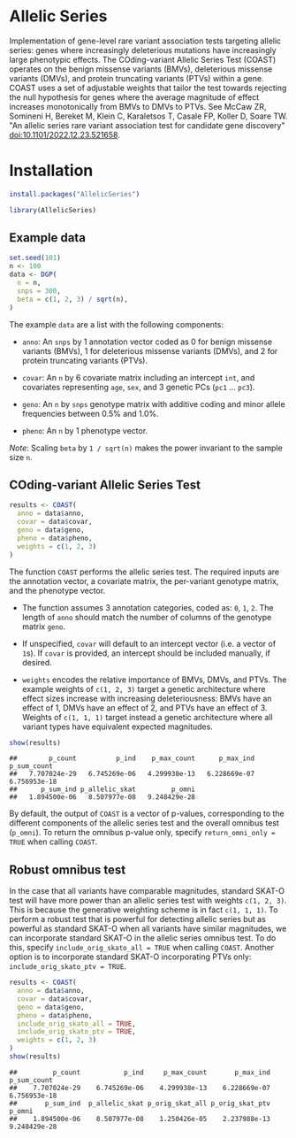 # Allelic Series

Implementation of gene-level rare variant association tests targeting allelic series: genes where increasingly deleterious mutations have increasingly large phenotypic effects. The COding-variant Allelic Series Test (COAST) operates on the benign missense variants (BMVs), deleterious missense variants (DMVs), and protein truncating variants (PTVs) within a gene. COAST uses a set of adjustable weights that tailor the test towards rejecting the null hypothesis for genes where the average magnitude of effect increases monotonically from BMVs to DMVs to PTVs. See McCaw ZR, Somineni H, Bereket M, Klein C, Karaletsos T, Casale FP, Koller D, Soare TW. "An allelic series rare variant association test for candidate gene discovery" [doi:10.1101/2022.12.23.521658](https://www.biorxiv.org/content/10.1101/2022.12.23.521658v1). 

# Installation

``` r
install.packages("AllelicSeries")
```

``` r
library(AllelicSeries)
```

## Example data

``` r
set.seed(101)
n <- 100
data <- DGP(
  n = n,
  snps = 300,
  beta = c(1, 2, 3) / sqrt(n),
)
```

The example `data` are a list with the following components:

- `anno`: An `snps` by 1 annotation vector coded as 0 for benign
  missense variants (BMVs), 1 for deleterious missense variants (DMVs),
  and 2 for protein truncating variants (PTVs).

- `covar`: An `n` by 6 covariate matrix including an intercept `int`,
  and covariates representing `age`, `sex`, and 3 genetic PCs (`pc1` …
  `pc3`).

- `geno`: An `n` by `snps` genotype matrix with additive coding and
  minor allele frequencies between 0.5% and 1.0%.

- `pheno`: An `n` by 1 phenotype vector.

*Note*: Scaling `beta` by `1 / sqrt(n)` makes the power invariant to the
sample size `n`.

## COding-variant Allelic Series Test

``` r
results <- COAST(
  anno = data$anno,
  covar = data$covar,
  geno = data$geno,
  pheno = data$pheno,
  weights = c(1, 2, 3)
)
```

The function `COAST` performs the allelic series test. The required
inputs are the annotation vector, a covariate matrix, the per-variant
genotype matrix, and the phenotype vector.

- The function assumes 3 annotation categories, coded as: `0`, `1`, `2`.
  The length of `anno` should match the number of columns of the
  genotype matrix `geno`.

- If unspecified, `covar` will default to an intercept vector (i.e. a
  vector of `1`s). If `covar` is provided, an intercept should be
  included manually, if desired.

- `weights` encodes the relative importance of BMVs, DMVs, and PTVs. The
  example weights of `c(1, 2, 3)` target a genetic architecture where effect sizes increase with increasing deleteriousness:
  BMVs have an effect of 1, DMVs have an effect of 2, and PTVs have an effect of 3. Weights of
  `c(1, 1, 1)` target instead a genetic architecture where all variant
  types have equivalent expected magnitudes.

``` r
show(results)
```

    ##        p_count          p_ind    p_max_count      p_max_ind    p_sum_count 
    ##   7.707024e-29   6.745269e-06   4.299938e-13   6.228669e-07   6.756953e-18 
    ##      p_sum_ind p_allelic_skat         p_omni 
    ##   1.894500e-06   8.507977e-08   9.248429e-28

By default, the output of `COAST` is a vector of p-values, corresponding
to the different components of the allelic series test and the overall
omnibus test (`p_omni`). To return the omnibus p-value only, specify
`return_omni_only = TRUE` when calling `COAST`.

## Robust omnibus test

In the case that all variants have comparable magnitudes, standard
SKAT-O test will have more power than an allelic series test with
weights `c(1, 2, 3)`. This is because the generative weighting scheme is
in fact `c(1, 1, 1)`. To perform a robust test that is powerful for
detecting allelic series but as powerful as standard SKAT-O when all
variants have similar magnitudes, we can incorporate standard SKAT-O in
the allelic series omnibus test. To do this, specify
`include_orig_skato_all = TRUE` when calling `COAST`. Another option is
to incorporate standard SKAT-O incorporating PTVs only:
`include_orig_skato_ptv = TRUE`.

``` r
results <- COAST(
  anno = data$anno,
  covar = data$covar,
  geno = data$geno,
  pheno = data$pheno,
  include_orig_skato_all = TRUE,
  include_orig_skato_ptv = TRUE,
  weights = c(1, 2, 3)
)
show(results)
```

    ##         p_count           p_ind     p_max_count       p_max_ind     p_sum_count 
    ##    7.707024e-29    6.745269e-06    4.299938e-13    6.228669e-07    6.756953e-18 
    ##       p_sum_ind  p_allelic_skat p_orig_skat_all p_orig_skat_ptv          p_omni 
    ##    1.894500e-06    8.507977e-08    1.250426e-05    2.237988e-13    9.248429e-28
